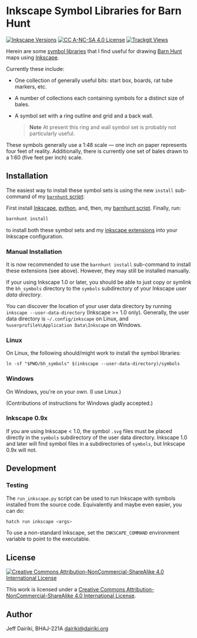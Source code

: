 # Inkscape Symbol Libraries for Barn Hunt

[![Inkscape Versions](https://img.shields.io/badge/Inkscape-0.9x%E2%80%931.2-blue.svg?logo=inkscape)](https://inkscape.org/)
[![CC A-NC-SA 4.0 License](https://img.shields.io/badge/license-A--NC--SA%204.0-blue?logo=creativecommons)](http://creativecommons.org/licenses/by-nc-sa/4.0/)
[![Trackgit Views](https://us-central1-trackgit-analytics.cloudfunctions.net/token/ping/lhaq9r12vj406yj9rrlh)](https://trackgit.com)

Herein are some [symbol libraries][] that I find useful for drawing
[Barn Hunt][] maps using [Inkscape][].

Currently these include:

- One collection of generally useful bits: start box, boards, rat tube
  markers, etc.

- A number of collections each containing symbols for a distinct size
  of bales.

- A symbol set with a ring outline and grid and a back wall.

  > **Note** At present this ring and wall symbol set is probably not
  > particularly useful.

These symbols generally use a 1:48 scale — one inch on paper
represents four feet of reality.  Additionally, there is currently one
set of bales drawn to a 1:60 (five feet per inch) scale.

## Installation

The easiest way to install these symbol sets is using the new `install`
sub-command of my [`barnhunt`
script](https://github.com/barnhunt/barnhunt):

First install [Inkscape](https://inkscape.org),
[python](https://python.org), and, then,
my [barnhunt script](https://github.com/barnhunt/barnhunt#installation).
Finally, run:

```sh
barnhunt install
```

to install both these symbol sets and my [inkscape
extensions](https://github.com/barnhunt/inkex-bh) into your Inkscape
configuration.

### Manual Installation

It is now recommended to use the `barnhunt install` sub-command to
install these extensions (see above).  However, they may still be
installed manually.

If your using Inkscape 1.0 or later, you should be able to just copy or symlink the `bh_symbols` directory to the `symbols` subdirectory of your Inkscape _user data directory_.

You can discover the location of your user data directory by running `inkscape --user-data-directory` (Inkscape >= 1.0 only).  Generally, the user data directory is `~/.config/inkscape` on Linux, and `%userprofile%\Application Data\Inkscape` on Windows.

### Linux

On Linux, the following should/might work to install the symbol libraries:
```
ln -sf "$PWD/bh_symbols" $(inkscape --user-data-directory)/symbols
```

### Windows

On Windows, you're on your own.  (I use Linux.)

(Contributions of instructions for Windows gladly accepted.)


### Inkscape 0.9x

If you are using Inkscape < 1.0, the symbol `.svg` files must be placed directly in the `symbols` subdirectory of the user data directory.  Inkscape 1.0 and later will find symbol files in a subdirectories of `symbols`, but Inkscape 0.9x will not.

## Development

### Testing

The `run_inkscape.py` script can be used to run Inkscape with symbols installed from
the source code.  Equivalently and maybe even easier, you can do:

```sh
hatch run inkscape <args>
```

To use a non-standard Inkscape, set the `INKSCAPE_COMMAND` environment
variable to point to the executable.


## License

[![Creative Commons Attribution-NonCommercial-ShareAlike 4.0 International License](https://i.creativecommons.org/l/by-nc-sa/4.0/88x31.png)][cc a-nc-sa]

This work is licensed under a [Creative Commons Attribution-NonCommercial-ShareAlike 4.0 International License][cc a-nc-sa].


## Author

Jeff Dairiki, BHAJ-221A <dairiki@dairiki.org>


[Inkscape]: https://inkscape.org/ (The Inkscape home page)
[Barn Hunt]: https://www.barnhunt.com/ (Barn Hunt — a fabulous sport for dogs)
[symbol libraries]: https://wiki.inkscape.org/wiki/SymbolsDialog#Symbol_Libraries
(Terse and outdated information on Inkscape Symbol Libraries)
[cc a-nc-sa]: http://creativecommons.org/licenses/by-nc-sa/4.0/
(Creative Commons A-NC-SA 4.0 License)
